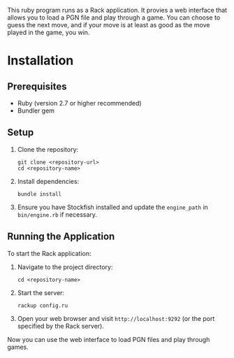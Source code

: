 This ruby program runs as a Rack application. It provies a web interface that allows you to load a PGN file and play through
a game. You can choose to guess the next move, and if your move is at least as good as the move played in the game, you win.

# Installation
## Prerequisites

- Ruby (version 2.7 or higher recommended)
- Bundler gem

## Setup

1. Clone the repository:
   ```
   git clone <repository-url>
   cd <repository-name>
   ```

2. Install dependencies:
   ```
   bundle install
   ```

3. Ensure you have Stockfish installed and update the `engine_path` in `bin/engine.rb` if necessary.

## Running the Application

To start the Rack application:

1. Navigate to the project directory:
   ```
   cd <repository-name>
   ```

2. Start the server:
   ```
   rackup config.ru
   ```

3. Open your web browser and visit `http://localhost:9292` (or the port specified by the Rack server).

Now you can use the web interface to load PGN files and play through games.
